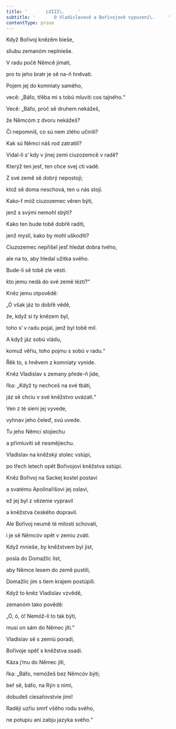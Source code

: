 ```yaml
---
title: '       LXIII\.     '
subtitle: '       O Vladislavově a Bořivojově vypuzení\.     '
contentType: prose
---
```


<section>

Když Bořivoj knězěm bieše,

sliubu zemanóm neplnieše.

V radu počě Němcě jímati,

pro to jeho bratr je sě na-ň hněvati.

Pojem jej do komniaty samého,

vecě: „Báťo, třěba mi s tobú mluviti cos tajného.“

Vecě: „Báťo, proč sě druhem nekážeš,

že Němcóm z dvoru nekážeš?

Či nepomníš, co sú nem zlého učinili?

Kak sú Němci náš rod zatratili?

Vidal-li s‘ kdy v jinej zemi ciuzozemcě v radě?

Kterýž ten jesť, ten chce svej cti vadě.

Z své země sě dobrý nepostojí;

ktož sě doma neschová, ten u nás stojí.

Kako-ť móž ciuzozemec věren býti,

jenž s svými nemohl sbýti?

Kako ten bude tobě dobřě raditi,

jenž myslí, kako by mohl uškoditi?

Ciuzozemec nepřišel jesť hledat dobra tvého,

ale na to, aby hledal užitka svého.

Bude-li sě tobě zle vésti.

kto jemu nedá do své země lézti?“

Kněz jemu otpovědě:

„Ó však jáz to dobřě vědě,

že, když si ty knězem byl,

toho s‘ v radu pojal, jenž byl tobě mil.

A když jáz sobú vládu,

komuž věřiu, toho pojmu s sobú v radu.“

Řěk to, s hněvem z komniaty vynide.

Kněz Vladislav s zemany přede-ň jide,

řka: „Když ty nechceš na své tbáti,

jáz sě chciu v své kněžstvo uvázati.“

Ven z té sieni jej vyvede,

vyhnav jeho čeleď, svú uvede.

Tu jeho Němci stojiechu

a přimluviti sě nesmějiechu.

Vladislav na kněžský stolec vstúpi,

po třech letech opět Bořivojovi kněžstva sstúpi.

Kněz Bořivoj na Sackej kostel postavi

a svatému Apolinařišovi jej oslavi,

ež jej byl z vězenie vypravil

a kněžstva českého dopravil.

Ale Bořivoj neumě té milosti schovati,

i je sě Němcóv opět v zemiu zváti.

Když mnieše, by kněžstvem byl jist,

posla do Domažlic list,

aby Němce lesem do země pustili,

Domažlic jim s tiem krajem postúpili.

Když to kněz Vladislav vzvědě,

zemanóm tako povědě:

„Ó, ó, ó! Nemóž-li to tak býti,

musí on sám do Němec jíti.“

Vladislav sě s zemiú poradi,

Bořivoje opěť s kněžstva ssadi.

Káza j’mu do Němec jíti,

řka: „Báťo, nemóžeš bez Němcóv býti;

beř sě, báťo, na Rýn s nimi,

dobudeš ciesařovstvie jimi!

Raději uzřiu smrť všěho rodu svého,

ne potupiu ani zabju jazyka svého.“

</section>
